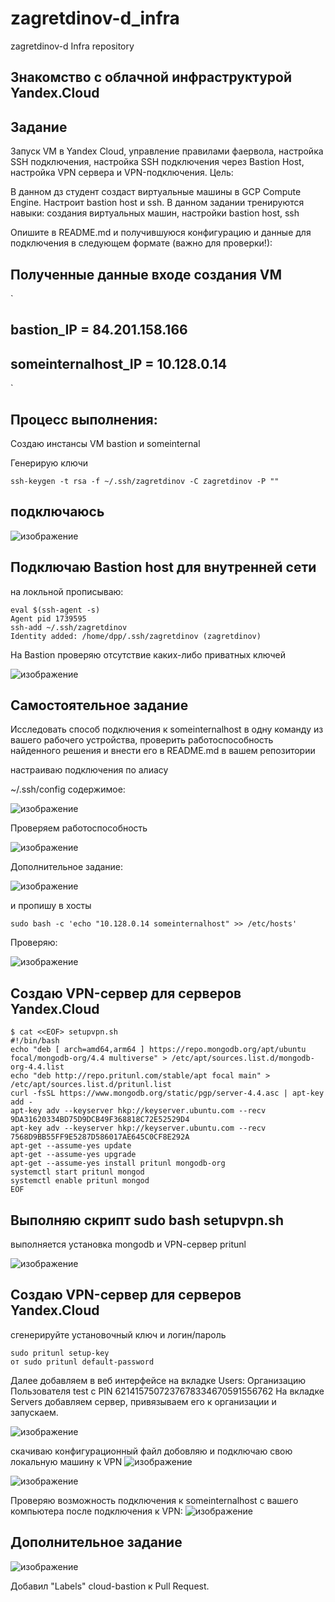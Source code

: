 # zagretdinov-d_infra
zagretdinov-d Infra repository

## Знакомство с облачной инфраструктурой Yandex.Cloud

## Задание

Запуск VM в Yandex Cloud, управление правилами фаервола, настройка SSH подключения, настройка SSH подключения через Bastion Host, настройка VPN сервера и VPN-подключения.
Цель:

В данном дз студент создаст виртуальные машины в GCP Compute Engine. Настроит bastion host и ssh. В данном задании тренируются навыки: создания виртуальных машин, настройки bastion host, ssh

Опишите в README.md и получившуюся конфигурацию и данные для
подключения в следующем формате (важно для проверки!):

## Полученные данные входе создания VM 
`
## bastion_IP = 84.201.158.166
## someinternalhost_IP = 10.128.0.14
`
## Процесс выполнения:
Создаю инстансы VM bastion и someinternal

Генерирую ключи

```
ssh-keygen -t rsa -f ~/.ssh/zagretdinov -C zagretdinov -P ""

```
## подключаюсь

![изображение](https://user-images.githubusercontent.com/85208391/122934820-acef1380-d391-11eb-9875-780f0252ef49.png)

## Подключаю Bastion host для внутренней сети
на локльной прописываю:
```
eval $(ssh-agent -s)
Agent pid 1739595
ssh-add ~/.ssh/zagretdinov
Identity added: /home/dpp/.ssh/zagretdinov (zagretdinov)
```
На Bastion проверяю отсутствие каких-либо приватных ключей

![изображение](https://user-images.githubusercontent.com/85208391/122936180-c5136280-d392-11eb-9edc-2797e4904a61.png)

## Самостоятельное задание

Исследовать способ подключения к someinternalhost
в одну команду из вашего рабочего устройства, проверить работоспособность
найденного решения и внести его в README.md в вашем репозитории

настраиваю подключения по алиасу

~/.ssh/config содержимое:

![изображение](https://user-images.githubusercontent.com/85208391/122936779-3e12ba00-d393-11eb-9e05-5985e3c26e86.png)

Проверяем работоспособность

![изображение](https://user-images.githubusercontent.com/85208391/122936885-55ea3e00-d393-11eb-8804-cb5702b8ab2f.png)


Дополнительное задание:


![изображение](https://user-images.githubusercontent.com/85208391/122937162-921d9e80-d393-11eb-9c80-98ec16548ef9.png)

и пропишу в хосты

```
sudo bash -c 'echo "10.128.0.14 someinternalhost" >> /etc/hosts'
```
Проверяю:

![изображение](https://user-images.githubusercontent.com/85208391/122937813-13753100-d394-11eb-87d6-3710bf1c2c7e.png)

## Создаю VPN-сервер для серверов Yandex.Cloud
```
$ cat <<EOF> setupvpn.sh
#!/bin/bash
echo "deb [ arch=amd64,arm64 ] https://repo.mongodb.org/apt/ubuntu focal/mongodb-org/4.4 multiverse" > /etc/apt/sources.list.d/mongodb-org-4.4.list
echo "deb http://repo.pritunl.com/stable/apt focal main" > /etc/apt/sources.list.d/pritunl.list
curl -fsSL https://www.mongodb.org/static/pgp/server-4.4.asc | apt-key add -
apt-key adv --keyserver hkp://keyserver.ubuntu.com --recv 9DA31620334BD75D9DCB49F368818C72E52529D4
apt-key adv --keyserver hkp://keyserver.ubuntu.com --recv 7568D9BB55FF9E5287D586017AE645C0CF8E292A
apt-get --assume-yes update
apt-get --assume-yes upgrade
apt-get --assume-yes install pritunl mongodb-org
systemctl start pritunl mongod
systemctl enable pritunl mongod
EOF
```
## Выполняю скрипт sudo bash setupvpn.sh

выполняется установка mongodb и VPN-cервер pritunl

![изображение](https://user-images.githubusercontent.com/85208391/122940940-bc249000-d396-11eb-884d-1596db9945d9.png)

## Создаю VPN-сервер для серверов Yandex.Cloud

сгенерируйте установочный ключ и логин/пароль
```
sudo pritunl setup-key
от sudo pritunl default-password
```
Далее добавляем в веб интерфейсе на вкладке Users:
Организацию
Пользователя test с PIN 6214157507237678334670591556762
На вкладке Servers добавляем сервер, привязываем его к организации
и запускаем.

![изображение](https://user-images.githubusercontent.com/85208391/122941700-73210b80-d397-11eb-8c4e-e99abdfb1f89.png)

скачиваю конфигурационный файл добовляю и подключаю свою локальную машину к VPN
![изображение](https://user-images.githubusercontent.com/85208391/122942897-5e914300-d398-11eb-8323-57db6ea37ec1.png)

![изображение](https://user-images.githubusercontent.com/85208391/122943193-a021ee00-d398-11eb-82c0-3b16ee461947.png)

Проверяю возможность подключения к someinternalhost с вашего компьютера после подключения к VPN:
![изображение](https://user-images.githubusercontent.com/85208391/122943931-40781280-d399-11eb-90ac-f3f4c90acb2b.png)

## Дополнительное задание

![изображение](https://user-images.githubusercontent.com/85208391/122944283-7f0dcd00-d399-11eb-9af5-3084e3e63c84.png)

Добавил "Labels" cloud-bastion к  Pull Request.






